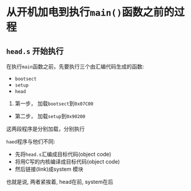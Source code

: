 # 从开机加电到执行`main()`函数之前的过程
## `head.s` 开始执行
在执行`main`函数之前，先要执行三个由汇编代码生成的函数:

* `bootsect`
* `setup`
* `head`

1. 第一步， 加载`bootsect`到`0x07C00`
* 第二步， 加载`setup`到`0x90200`

这两段程序是分别加载，分别执行

`haed`程序与他们不同:

* 先将`head.s`汇编成目标代码(object code)
* 将用C写的内核编译成目标代码(object code)
* 然后链接(link)成system 模块

也就是说, 两者紧挨着, head在前, system在后
